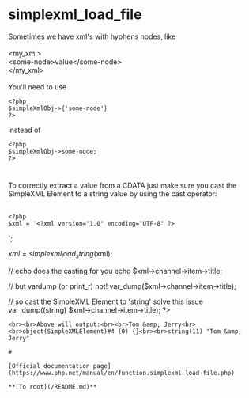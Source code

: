 # simplexml_load_file



Sometimes we have xml&apos;s with hyphens nodes, like<br><br>&lt;my_xml&gt;<br> &lt;some-node&gt;value&lt;/some-node&gt;<br>&lt;/my_xml&gt;<br><br>You&apos;ll need to use<br>

```
<?php
$simpleXmlObj->{'some-node'}
?>
```


instead of 


```
<?php
$simpleXmlObj->some-node;
?>
```
  

#

To correctly extract a value from a CDATA just make sure you cast the SimpleXML Element to a string value by using the cast operator:<br><br>

```
<?php
$xml = '<?xml version="1.0" encoding="UTF-8" ?>
```

<rss>
    <channel>
        <item>
            <title><![CDATA[Tom &amp; Jerry]]></title>
        </item>
    </channel>
</rss>';

$xml = simplexml_load_string($xml);

// echo does the casting for you
echo $xml->channel->item->title;

// but vardump (or print_r) not!
var_dump($xml->channel->item->title);

// so cast the SimpleXML Element to 'string' solve this issue
var_dump((string) $xml->channel->item->title);
?>
```
<br><br>Above will output:<br><br>Tom &amp; Jerry<br><br>object(SimpleXMLElement)#4 (0) {}<br><br>string(11) "Tom &amp; Jerry"  

#

[Official documentation page](https://www.php.net/manual/en/function.simplexml-load-file.php)

**[To root](/README.md)**